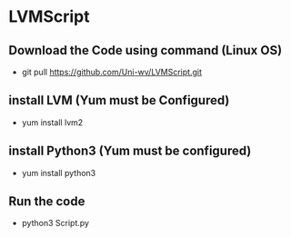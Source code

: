 # LVMScript

## Download the Code using command (Linux OS)

- git pull https://github.com/Uni-wv/LVMScript.git

## install LVM (Yum must be Configured)

- yum install lvm2

## install Python3 (Yum must be configured)

- yum install python3

## Run the code 

- python3 Script.py
